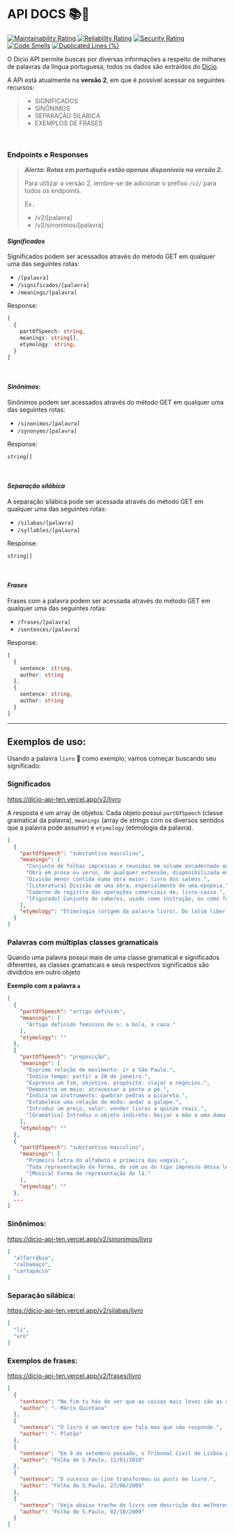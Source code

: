 # API DOCS 📚🔎

[![Maintainability Rating](https://sonarcloud.io/api/project_badges/measure?project=ThiagoNelsi_dicio-api&metric=sqale_rating)](https://sonarcloud.io/dashboard?id=ThiagoNelsi_dicio-api)
[![Reliability Rating](https://sonarcloud.io/api/project_badges/measure?project=ThiagoNelsi_dicio-api&metric=reliability_rating)](https://sonarcloud.io/dashboard?id=ThiagoNelsi_dicio-api)
[![Security Rating](https://sonarcloud.io/api/project_badges/measure?project=ThiagoNelsi_dicio-api&metric=security_rating)](https://sonarcloud.io/dashboard?id=ThiagoNelsi_dicio-api)
[![Code Smells](https://sonarcloud.io/api/project_badges/measure?project=ThiagoNelsi_dicio-api&metric=code_smells)](https://sonarcloud.io/dashboard?id=ThiagoNelsi_dicio-api)
[![Duplicated Lines (%)](https://sonarcloud.io/api/project_badges/measure?project=ThiagoNelsi_dicio-api&metric=duplicated_lines_density)](https://sonarcloud.io/dashboard?id=ThiagoNelsi_dicio-api)

O Dicio API permite buscas por diversas informações a respeito de milhares de palavras da língua portuguesa, todos os dados são extraídos do [Dicio](https://dicio.com.br).

A API está atualmente na **versão 2**, em que é possível acessar os seguintes recursos:

> - SIGNIFICADOS
> - SINÔNIMOS
> - SEPARAÇÃO SILÁBICA
> - EXEMPLOS DE FRASES

<br />

### Endpoints e Responses

> ***Alerta: Rotas em português estão apenas disponíveis na versão 2.***
>
> Para utilizar a versão 2, lembre-se de adicionar o prefixo `/v2/` para todos os endpoints.
>
> Ex.:
> - /v2/[palavra]
> - /v2/sinonimos/[palavra]

#### ***Significados***

Significados podem ser acessados através do método GET em qualquer uma das seguintes rotas:
- `/[palavra]`
- `/significados/[palavra]`
- `/meanings/[palavra]`

Response:
```ts
[
  {
    partOfSpeech: string,
    meanings: string[],
    etymology: string,
  }
]
```

<br />

#### ***Sinônimos***:

Sinônimos podem ser acessados através do método GET em qualquer uma das seguintes rotas:

- `/sinonimos/[palavra]`
- `/synonyms/[palavra]`

Response:
```ts
string[]
```

<br />

#### ***Separação silábica***

A separação silábica pode ser acessada através do método GET em qualquer uma das seguintes rotas:

- `/silabas/[palavra]`
- `/syllables/[palavra]`

Response:
```ts
string[]
```

<br />

#### ***Frases***

Frases com a palavra podem ser acessada através do método GET em qualquer uma das seguintes rotas:

- `/frases/[palavra]`
- `/sentences/[palavra]`

Response:
```ts
[
  {
    sentence: string,
    author: string
  },
  {
    sentence: string,
    author: string
  }
]
```

* * *

## Exemplos de uso:

Usando a palavra `livro` 📗 como exemplo, vamos começar buscando seu significado:

### Significados

https://dicio-api-ten.vercel.app/v2/livro

A resposta é um array de objetos. Cada objeto possui `partOfSpeech` (classe gramatical da palavra),
`meanings` (array de strings com os diversos sentidos que a palavra pode assumir) e `etymology` (etimologia da palavra).

```json
[
  {
    "partOfSpeech": "substantivo masculino",
    "meanings": [
      "Conjunto de folhas impressas e reunidas em volume encadernado ou brochado.",
      "Obra em prosa ou verso, de qualquer extensão, disponibilizada em qualquer meio ou suporte: livro bem escrito; livro eletrônico.",
      "Divisão menor contida numa obra maior: livro dos salmos.",
      "[Literatura] Divisão de uma obra, especialmente de uma epopeia.",
      "Caderno de registro das operações comerciais de; livro-caixa.",
      "[Figurado] Conjunto de saberes, usado como instrução, ou como fonte de ensino: livro de sabedoria."
    ],
    "etymology": "Etimologia (origem da palavra livro). Do latim liber.bri."
  }
]
```

### Palavras com múltiplas classes gramaticais

Quando uma palavra possui mais de uma classe gramatical e significados diferentes, as classes gramaticais e seus respectivos significados
são divididos em outro objeto

**Exemplo com a palavra `a`**

```json
[
  {
    "partOfSpeech": "artigo definido",
    "meanings": [
      "Artigo definido feminino de o: a bola, a casa."
    ],
    "etymology": ""
  },
  {
    "partOfSpeech": "preposição",
    "meanings": [
      "Exprime relação de movimento: ir a São Paulo.",
      "Indica tempo: partir a 20 de janeiro.",
      "Expressa um fim, objetivo, propósito: viajar a negócios.",
      "Demonstra um meio: atravessar a ponte a pé.",
      "Indica um instrumento: quebrar pedras a picareta.",
      "Estabelece uma relação de modo: andar a galope.",
      "Introduz um preço, valor: vender livros a quinze reais.",
      "[Gramática] Introduz o objeto indireto: beijar a mão a uma dama."
    ],
    "etymology": ""
  },
  {
    "partOfSpeech": "substantivo masculino",
    "meanings": [
      "Primeira letra do alfabeto e primeira das vogais.",
      "Toda representação da forma, do som ou do tipo impresso dessa letra: palavra escrita com o a aberto.",
      "[Música] Forma de representação do lá."
    ],
    "etymology": ""
  },
  ...
]
```

### Sinônimos:

https://dicio-api-ten.vercel.app/v2/sinonimos/livro

```json
[
  "alfarrábio",
  "calhamaço",
  "cartapácio"
]

```

### Separação silábica:

https://dicio-api-ten.vercel.app/v2/silabas/livro

```json
[
  "li",
  "vro"
]
```

### Exemplos de frases:

https://dicio-api-ten.vercel.app/v2/frases/livro

```json
[
  {
    "sentence": "No fim tu hás de ver que as coisas mais leves são as únicas que o vento não conseguiu levar: um estribilho antigo um carinho no momento preciso o folhear de um livro de poemas o cheiro que tinha um dia o próprio vento...",
    "author": "- Mário Quintana"
  },
  {
    "sentence": "O livro é um mestre que fala mas que não responde.",
    "author": "- Platão"
  },
  {
    "sentence": "Em 9 de setembro passado, o Tribunal Civil de Lisboa proibiu, em caráter cautelar, a venda do livro.",
    "author": "Folha de S.Paulo, 11/01/2010"
  },
  {
    "sentence": "O sucesso on-line transformou os posts em livro.",
    "author": "Folha de S.Paulo, 27/06/2009"
  },
  {
    "sentence": "Veja abaixo trecho do livro com descrição dos melhores locais para visitar na \"cidade maravilhosa\".",
    "author": "Folha de S.Paulo, 02/10/2009"
  }
]
```

